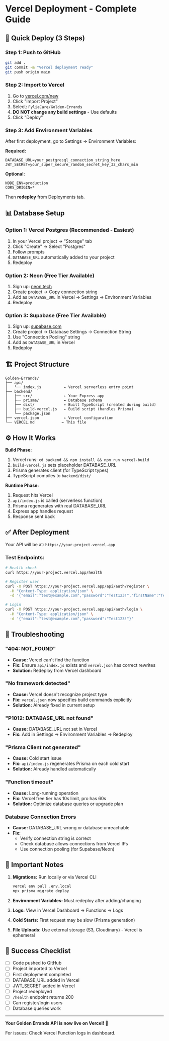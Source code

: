 # Vercel Deployment - Complete Guide

## 🚀 Quick Deploy (3 Steps)

### Step 1: Push to GitHub
```bash
git add .
git commit -m "Vercel deployment ready"
git push origin main
```

### Step 2: Import to Vercel
1. Go to [vercel.com/new](https://vercel.com/new)
2. Click "Import Project"
3. Select: `FyliaCare/Golden-Errands`
4. **DO NOT change any build settings** - Use defaults
5. Click "Deploy"

### Step 3: Add Environment Variables
After first deployment, go to Settings → Environment Variables:

**Required:**
```
DATABASE_URL=your_postgresql_connection_string_here
JWT_SECRET=your_super_secure_random_secret_key_32_chars_min
```

**Optional:**
```
NODE_ENV=production
CORS_ORIGIN=*
```

Then **redeploy** from Deployments tab.

## 📊 Database Setup

### Option 1: Vercel Postgres (Recommended - Easiest)
1. In your Vercel project → "Storage" tab
2. Click "Create" → Select "Postgres"
3. Follow prompts
4. `DATABASE_URL` automatically added to your project
5. Redeploy

### Option 2: Neon (Free Tier Available)
1. Sign up: [neon.tech](https://neon.tech)
2. Create project → Copy connection string
3. Add as `DATABASE_URL` in Vercel → Settings → Environment Variables
4. Redeploy

### Option 3: Supabase (Free Tier Available)
1. Sign up: [supabase.com](https://supabase.com)
2. Create project → Database Settings → Connection String
3. Use "Connection Pooling" string
4. Add as `DATABASE_URL` in Vercel
5. Redeploy

## 🏗️ Project Structure

```
Golden-Errands/
├── api/
│   └── index.js          ← Vercel serverless entry point
├── backend/
│   ├── src/              ← Your Express app
│   ├── prisma/           ← Database schema
│   ├── dist/             ← Built TypeScript (created during build)
│   ├── build-vercel.js   ← Build script (handles Prisma)
│   └── package.json
├── vercel.json           ← Vercel configuration
└── VERCEL.md            ← This file
```

## ⚙️ How It Works

**Build Phase:**
1. Vercel runs: `cd backend && npm install && npm run vercel-build`
2. `build-vercel.js` sets placeholder DATABASE_URL
3. Prisma generates client (for TypeScript types)
4. TypeScript compiles to `backend/dist/`

**Runtime Phase:**
1. Request hits Vercel
2. `api/index.js` is called (serverless function)
3. Prisma regenerates with real DATABASE_URL
4. Express app handles request
5. Response sent back

## ✅ After Deployment

Your API will be at: `https://your-project.vercel.app`

### Test Endpoints:
```bash
# Health check
curl https://your-project.vercel.app/health

# Register user
curl -X POST https://your-project.vercel.app/api/auth/register \
  -H "Content-Type: application/json" \
  -d '{"email":"test@example.com","password":"Test123!","firstName":"Test","lastName":"User"}'

# Login
curl -X POST https://your-project.vercel.app/api/auth/login \
  -H "Content-Type: application/json" \
  -d '{"email":"test@example.com","password":"Test123!"}'
```

## 🐛 Troubleshooting

### "404: NOT_FOUND"
- **Cause:** Vercel can't find the function
- **Fix:** Ensure `api/index.js` exists and `vercel.json` has correct rewrites
- **Solution:** Redeploy from Vercel dashboard

### "No framework detected"
- **Cause:** Vercel doesn't recognize project type
- **Fix:** `vercel.json` now specifies build commands explicitly
- **Solution:** Already fixed in current setup

### "P1012: DATABASE_URL not found"
- **Cause:** DATABASE_URL not set in Vercel
- **Fix:** Add in Settings → Environment Variables → Redeploy

### "Prisma Client not generated"
- **Cause:** Cold start issue
- **Fix:** `api/index.js` regenerates Prisma on each cold start
- **Solution:** Already handled automatically

### "Function timeout"
- **Cause:** Long-running operation
- **Fix:** Vercel free tier has 10s limit, pro has 60s
- **Solution:** Optimize database queries or upgrade plan

### Database Connection Errors
- **Cause:** DATABASE_URL wrong or database unreachable
- **Fix:** 
  - Verify connection string is correct
  - Check database allows connections from Vercel IPs
  - Use connection pooling (for Supabase/Neon)

## 📝 Important Notes

1. **Migrations:** Run locally or via Vercel CLI
   ```bash
   vercel env pull .env.local
   npx prisma migrate deploy
   ```

2. **Environment Variables:** Must redeploy after adding/changing

3. **Logs:** View in Vercel Dashboard → Functions → Logs

4. **Cold Starts:** First request may be slow (Prisma generation)

5. **File Uploads:** Use external storage (S3, Cloudinary) - Vercel is ephemeral

## 🎯 Success Checklist

- [ ] Code pushed to GitHub
- [ ] Project imported to Vercel
- [ ] First deployment completed
- [ ] DATABASE_URL added in Vercel
- [ ] JWT_SECRET added in Vercel
- [ ] Project redeployed
- [ ] `/health` endpoint returns 200
- [ ] Can register/login users
- [ ] Database queries work

---

**Your Golden Errands API is now live on Vercel!** 🎉

For issues: Check Vercel Function logs in dashboard.
